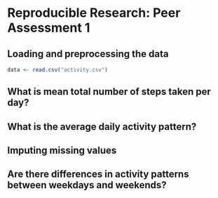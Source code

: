 # Reproducible Research: Peer Assessment 1


## Loading and preprocessing the data

```r
data <- read.csv("activity.csv")
```




## What is mean total number of steps taken per day?



## What is the average daily activity pattern?



## Imputing missing values



## Are there differences in activity patterns between weekdays and weekends?
